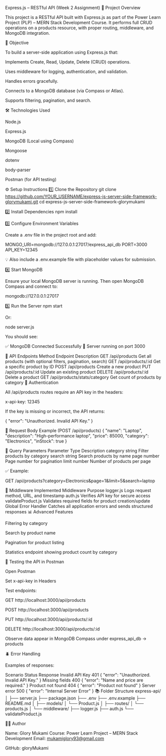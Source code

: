 Express.js – RESTful API (Week 2 Assignment)
📘 Project Overview

This project is a RESTful API built with Express.js as part of the Power Learn Project (PLP) – MERN Stack Development Course.
It performs full CRUD operations on a products resource, with proper routing, middleware, and MongoDB integration.

🧠 Objective

To build a server-side application using Express.js that:

Implements Create, Read, Update, Delete (CRUD) operations.

Uses middleware for logging, authentication, and validation.

Handles errors gracefully.

Connects to a MongoDB database (via Compass or Atlas).

Supports filtering, pagination, and search.

🛠️ Technologies Used

Node.js

Express.js

MongoDB (Local using Compass)

Mongoose

dotenv

body-parser

Postman (for API testing)

⚙️ Setup Instructions
1️⃣ Clone the Repository
git clone https://github.com/YOUR_USERNAME/express-js-server-side-framework-glorymukami.git
cd express-js-server-side-framework-glorymukami

2️⃣ Install Dependencies
npm install

3️⃣ Configure Environment Variables

Create a .env file in the project root and add:

MONGO_URI=mongodb://127.0.0.1:27017/express_api_db
PORT=3000
API_KEY=12345


💡 Also include a .env.example file with placeholder values for submission.

4️⃣ Start MongoDB

Ensure your local MongoDB server is running.
Then open MongoDB Compass and connect to:

mongodb://127.0.0.1:27017

5️⃣ Run the Server
npm start


Or:

node server.js


You should see:

✅ MongoDB Connected Successfully
🚀 Server running on port 3000

🧪 API Endpoints
Method	Endpoint	Description
GET	/api/products	Get all products (with optional filters, pagination, search)
GET	/api/products/:id	Get a specific product by ID
POST	/api/products	Create a new product
PUT	/api/products/:id	Update an existing product
DELETE	/api/products/:id	Delete a product
GET	/api/products/stats/category	Get count of products by category
🔑 Authentication

All /api/products routes require an API key in the headers:

x-api-key: 12345


If the key is missing or incorrect, the API returns:

{
  "error": "Unauthorized. Invalid API Key."
}

🧱 Request Body Example (POST /api/products)
{
  "name": "Laptop",
  "description": "High-performance laptop",
  "price": 85000,
  "category": "Electronics",
  "inStock": true
}

🧩 Query Parameters
Parameter	Type	Description
category	string	Filter products by category
search	string	Search products by name
page	number	Page number for pagination
limit	number	Number of products per page

✅ Example:

GET /api/products?category=Electronics&page=1&limit=5&search=laptop

🧰 Middleware Implemented
Middleware	Purpose
logger.js	Logs request method, URL, and timestamp
auth.js	Verifies API key for secure access
validateProduct.js	Validates required fields for product creation/update
Global Error Handler	Catches all application errors and sends structured responses
📊 Advanced Features

Filtering by category

Search by product name

Pagination for product listing

Statistics endpoint showing product count by category

🧭 Testing the API in Postman

Open Postman

Set x-api-key in Headers

Test endpoints:

GET http://localhost:3000/api/products

POST http://localhost:3000/api/products

PUT http://localhost:3000/api/products/:id

DELETE http://localhost:3000/api/products/:id

Observe data appear in MongoDB Compass under express_api_db → products

🪲 Error Handling

Examples of responses:

Scenario	Status	Response
Invalid API Key	401	{ "error": "Unauthorized. Invalid API Key." }
Missing fields	400	{ "error": "Name and price are required." }
Product not found	404	{ "error": "Product not found" }
Server error	500	{ "error": "Internal Server Error" }
📚 Folder Structure
express-api/
│
├── server.js
├── package.json
├── .env
├── .env.example
├── README.md
│
├── models/
│   └── Product.js
│
├── routes/
│   └── products.js
│
└── middleware/
    ├── logger.js
    ├── auth.js
    └── validateProduct.js

👩‍💻 Author

Name: Glory Mukami
Course: Power Learn Project – MERN Stack Development
Email: mukamiglory93@gmail.com

GitHub: gloryMukami